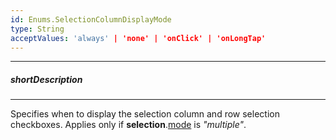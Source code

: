 ```yaml
---
id: Enums.SelectionColumnDisplayMode
type: String
acceptValues: 'always' | 'none' | 'onClick' | 'onLongTap'
---
```

---
##### shortDescription
<!-- Description goes here -->

---
<!-- Description goes here -->
Specifies when to display the selection column and row selection checkboxes. Applies only if **selection**.[mode](/api-reference/10%20UI%20Components/GridBase/1%20Configuration/selection/mode.md '/Documentation/ApiReference/UI_Components/dxDataGrid/Configuration/selection/#mode') is *"multiple"*.